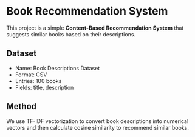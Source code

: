# Book Recommendation System

This project is a simple **Content-Based Recommendation System** that suggests similar books based on their descriptions.

## Dataset

- Name: Book Descriptions Dataset
- Format: CSV
- Entries: 100 books
- Fields: title, description

## Method

We use TF-IDF vectorization to convert book descriptions into numerical vectors and then calculate cosine similarity to recommend similar books.